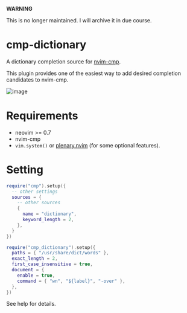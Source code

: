 **WARNING**

This is no longer maintained.
I will archive it in due course.

# cmp-dictionary

A dictionary completion source for [nvim-cmp](https://github.com/hrsh7th/nvim-cmp).

This plugin provides one of the easiest way to add desired completion candidates to nvim-cmp.

![image](https://user-images.githubusercontent.com/82267684/145278036-afa56b20-a365-4165-822f-98db5d7f11b1.png)

# Requirements

- neovim >= 0.7
- nvim-cmp
- `vim.system()` or [plenary.nvim](https://github.com/nvim-lua/plenary.nvim) (for some optional features).

# Setting

```lua
require("cmp").setup({
  -- other settings
  sources = {
    -- other sources
    {
      name = "dictionary",
      keyword_length = 2,
    },
  }
})

require("cmp_dictionary").setup({
  paths = { "/usr/share/dict/words" },
  exact_length = 2,
  first_case_insensitive = true,
  document = {
    enable = true,
    command = { "wn", "${label}", "-over" },
  },
})
```

See help for details.
